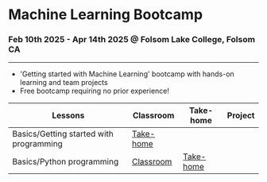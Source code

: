 # Machine Learning Bootcamp
### Feb 10th 2025 - Apr 14th 2025 @ Folsom Lake College, Folsom CA
---
- 'Getting started with Machine Learning' bootcamp with hands-on learning and team projects
- Free bootcamp requiring no prior experience!

| Lessons | Classroom | Take-home | Project |
|----|----|----|----|
| Basics/Getting started with programming | [Take-home](https://github.com/shashankbl/mlbootcamp2025flc/blob/main/1_Basics_GettingStartedWithProgramming.ipynb) | | |
| Basics/Python programming | [Classroom](https://github.com/shashankbl/mlbootcamp2025flc/blob/main/2_Basics_PythonProgramming.ipynb) | [Take-home](https://github.com/shashankbl/mlbootcamp2025flc/blob/main/2_Basics_PythonProgramming_Takehome.ipynb) | |


